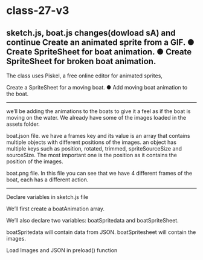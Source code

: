 # class-27-v3

sketch.js, boat.js changes(dowload sA) and continue
 Create an animated sprite from a GIF.
● Create SpriteSheet for boat animation.
● Create SpriteSheet for broken boat animation.
 -----------------------
 The class uses Piskel, a free online editor for animated sprites,
 
 
 Create a SpriteSheet for a moving boat.
● Add moving boat animation to the boat.

-----------------------


 we’ll be adding the animations to the boats to give it a feel as if the boat is moving on the water.
We already have some of the images loaded in the assets folder.

boat.json file.
we have a frames key and its value is an array that contains multiple objects with different positions of the images.
an object has multiple keys such as position, rotated, trimmed, spriteSourceSize and sourceSize.
The most important one is the position as it contains the position of the images.

boat.png file.
In this file you can see that we have 4 different frames of the boat, each has a different action.

-------------------------
 
Declare variables in sketch.js file

We’ll first create a boatAnimation array.

We’ll also declare two variables: boatSpritedata and boatSpriteSheet.

boatSpritedata will contain data from JSON.
boatSpritesheet will contain the images.


Load Images and JSON in preload() function
